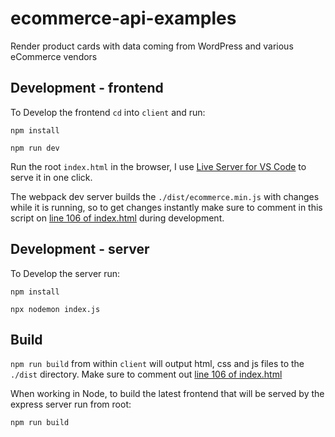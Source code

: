 # ecommerce-api-examples

Render product cards with data coming from WordPress and various eCommerce vendors

## Development - frontend

To Develop the frontend `cd` into `client` and run:

`npm install`

`npm run dev`

Run the root `index.html` in the browser, I use [Live Server for VS Code](https://marketplace.visualstudio.com/items?itemName=ritwickdey.LiveServer) to serve it in one click.

The webpack dev server builds the `./dist/ecommerce.min.js` with changes while it is running, so to get changes instantly make sure to comment in this script on [line 106 of index.html](https://github.com/RossoMaguire/ecommerce-api-examples/blob/42aedbe809ee5dcee512966224c05cd2989e2190/index.html#L106) during development.

## Development - server

To Develop the server run:

`npm install`

`npx nodemon index.js`

## Build

`npm run build` from within `client` will output html, css and js files to the `./dist` directory. Make sure to comment out [line 106 of index.html](https://github.com/RossoMaguire/ecommerce-api-examples/blob/42aedbe809ee5dcee512966224c05cd2989e2190/index.html#L106)

When working in Node, to build the latest frontend that will be served by the express server run from root:

`npm run build`
